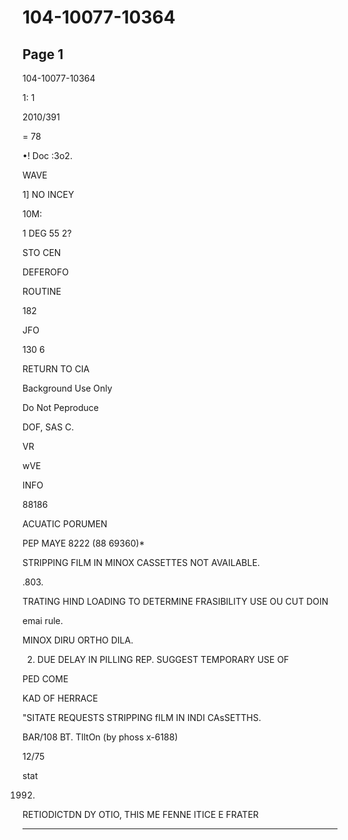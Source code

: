 # 104-10077-10364

## Page 1

104-10077-10364

1: 1

2010/391

= 78

•! Doc :3o2.

WAVE

1] NO INCEY

10M:

1 DEG 55 2?

STO CEN

DEFEROFO

ROUTINE

182

JFO

130 6

RETURN TO CIA

Background Use Only

Do Not Peproduce

DOF, SAS C.

VR

wVE

INFO

88186

ACUATIC PORUMEN

PEP MAYE 8222 (88 69360)*

STRIPPING FILM IN MINOX CASSETTES NOT AVAILABLE.

.803.

TRATING HIND LOADING TO DETERMINE FRASIBILITY USE OU CUT DOIN

emai rule.

MINOX DIRU ORTHO DILA.

2. DUE DELAY IN PILLING REP. SUGGEST TEMPORARY USE OF

PED COME

KAD OF HERRACE

"SITATE REQUESTS STRIPPING fILM IN INDI CAsSETTHS.

BAR/108 BT. TIltOn (by phoss x-6188)

12/75

stat

1992.

RETIODICTDN DY OTIO, THIS ME FENNE ITICE E FRATER

---

